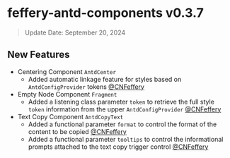 # feffery-antd-components v0.3.7

> Update Date: September 20, 2024

## New Features

- Centering Component `AntdCenter`
  - Added automatic linkage feature for styles based on `AntdConfigProvider` tokens [@CNFeffery](https://github.com/CNFeffery)
- Empty Node Component `Fragment`
  - Added a listening class parameter `token` to retrieve the full style `token` information from the upper `AntdConfigProvider` [@CNFeffery](https://github.com/CNFeffery)
- Text Copy Component `AntdCopyText`
  - Added a functional parameter `format` to control the format of the content to be copied [@CNFeffery](https://github.com/CNFeffery)
  - Added a functional parameter `tooltips` to control the informational prompts attached to the text copy trigger control [@CNFeffery](https://github.com/CNFeffery)
